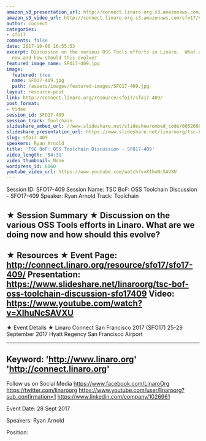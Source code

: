 ```yaml
---
amazon_s3_presentation_url: http://connect.linaro.org.s3.amazonaws.com/sfo17/Presentations/SFO17-409%20TSC%20BoF%20OSS%20Toolchain%20Discussion.pdf
amazon_s3_video_url: http://connect.linaro.org.s3.amazonaws.com/sfo17/Videos/SFO17-409%20-%20TSC%20BoF-%20OSS%20Toolchain%20Discussion.mp4
author: connect
categories:
- sfo17
comments: false
date: 2017-10-06 16:55:53
excerpt: Discussion on the various OSS Tools efforts in Linaro.  What are we doing
  now and how should this evolve?
featured_image_name: SFO17-409.jpg
image:
  featured: true
  name: SFO17-409.jpg
  path: /assets/images/featured-images/SFO17-409.jpg
layout: resource-post
link: http://connect.linaro.org/resource/sfo17/sfo17-409/
post_format:
- Video
session_id: SFO17-409
session_track: Toolchain
slideshare_embed_url: //www.slideshare.net/slideshow/embed_code/80526009
slideshare_presentation_url: https://www.slideshare.net/linaroorg/tsc-bof-oss-toolchain-discussion-sfo17409
slug: sfo17-409
speakers: Ryan Arnold
title: 'TSC BoF: OSS Toolchain Discussion - SFO17-409'
video_length: '54:31'
video_thumbnail: None
wordpress_id: 6060
youtube_video_url: https://www.youtube.com/watch?v=XIhuNcSAVXU
---
```


Session ID: SFO17-409
Session Name: TSC BoF: OSS Toolchain Discussion - SFO17-409
Speaker: Ryan Arnold
Track: Toolchain


★ Session Summary ★
Discussion on the various OSS Tools efforts in Linaro.  What are we doing now and how should this evolve?
---------------------------------------------------
★ Resources ★
Event Page: http://connect.linaro.org/resource/sfo17/sfo17-409/
Presentation: https://www.slideshare.net/linaroorg/tsc-bof-oss-toolchain-discussion-sfo17409
Video: https://www.youtube.com/watch?v=XIhuNcSAVXU
 ---------------------------------------------------

★ Event Details ★
Linaro Connect San Francisco 2017 (SFO17)
25-29 September 2017
Hyatt Regency San Francisco Airport

---------------------------------------------------
Keyword: 
'http://www.linaro.org'
'http://connect.linaro.org'
---------------------------------------------------
Follow us on Social Media
https://www.facebook.com/LinaroOrg
https://twitter.com/linaroorg
https://www.youtube.com/user/linaroorg?sub_confirmation=1
https://www.linkedin.com/company/1026961

Event Date: 28 Sept 2017

Speakers: Ryan Arnold

Position: